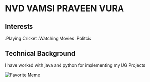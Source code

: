 # NVD VAMSI PRAVEEN VURA

## Interests
.Playing Cricket
.Watching Movies
.Politcis

## Technical Background
I have worked with java and python for implementing my UG Projects

![Favorite Meme](https://in.pinterest.com/pin/407083253788834667/)
